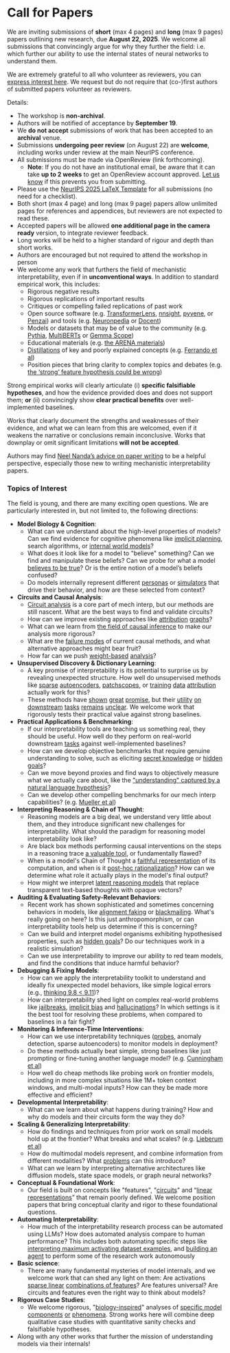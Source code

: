 # Call for Papers
We are inviting submissions of **short** (max 4 pages) and **long** (max 9 pages) papers outlining new research, due **August 22, 2025**. We welcome all submissions that convincingly argue for why they further the field: i.e. which further our ability to use the internal states of neural networks to understand them. 

We are extremely grateful to all who volunteer as reviewers, you can [express interest here](https://www.google.com/url?q=https://docs.google.com/forms/d/e/1FAIpQLSdiw1SJllzoTz_nqzDTzTOGb9DV3W_truQyh-WvYj_QGIi7Mg/viewform?usp%3Ddialog&sa=D&source=editors&ust=1753283336314658&usg=AOvVaw20rcda74BY7eSaxwqGtmkA). We request but do not require that (co-)first authors of submitted papers volunteer as reviewers. 

Details: 
* The workshop is **non-archival**.
* Authors will be notified of acceptance by **September 19**.
* We **do not accept** submissions of work that has been accepted to an **archival** venue.
* Submissions **undergoing peer review** (on August 22) are **welcome**, including works under review at the main NeurIPS conference.
* All submissions must be made via OpenReview (link forthcoming).
  * **Note**: If you do not have an institutional email, be aware that it can take **up to 2 weeks** to get an OpenReview account approved. [Let us know](mailto:neurips2025@mechinterpworkshop.com) if this prevents you from submitting.
* Please use the [NeurIPS 2025 LaTeX Template](https://www.google.com/url?q=https://media.neurips.cc/Conferences/NeurIPS2025/Styles.zip&sa=D&source=editors&ust=1753283336317677&usg=AOvVaw1gYIbtyamfsKgNBcSrGmmZ) for all submissions (no need for a checklist).
* Both short (max 4 page) and long (max 9 page) papers allow unlimited pages for references and appendices, but reviewers are not expected to read these.
* Accepted papers will be allowed **one additional page in the camera ready** version, to integrate reviewer feedback.
* Long works will be held to a higher standard of rigour and depth than short works.
* Authors are encouraged but not required to attend the workshop in person
* We welcome any work that furthers the field of mechanistic interpretability, even if in **unconventional ways**. In addition to standard empirical work, this includes:
  * Rigorous negative results
  * Rigorous replications of important results
  * Critiques or compelling failed replications of past work
  * Open source software (e.g. [TransformerLens](https://www.google.com/url?q=https://github.com/neelnanda-io/TransformerLens&sa=D&source=editors&ust=1753283336320425&usg=AOvVaw0T-l8CV45Tlse_1TWUE5U7), [nnsight](https://www.google.com/url?q=https://github.com/ndif-team/nnsight&sa=D&source=editors&ust=1753283336320652&usg=AOvVaw2KyLEynlUt2CoISptFSR0B), [pyvene](https://www.google.com/url?q=https://github.com/stanfordnlp/pyvene/tree/main/pyvene/models/mlp&sa=D&source=editors&ust=1753283336320799&usg=AOvVaw2tC6ix2RNdv0ecUx1xX6al), or [Penzai](https://www.google.com/url?q=https://github.com/google-deepmind/penzai&sa=D&source=editors&ust=1753283336320927&usg=AOvVaw01gqbdFqoCZex-OMmW4lrV)) and tools (e.g. [Neuronpedia](https://www.google.com/url?q=http://neuronpedia.org&sa=D&source=editors&ust=1753283336321132&usg=AOvVaw3r3GowunRwPxSVD2ym7yfX) or [Docent](https://www.google.com/url?q=https://transluce.org/introducing-docent&sa=D&source=editors&ust=1753283336321275&usg=AOvVaw35jV8kiHQKi_KNF-NeLkAU))
  * Models or datasets that may be of value to the community (e.g. [Pythia](https://www.google.com/url?q=https://arxiv.org/abs/2304.01373&sa=D&source=editors&ust=1753283336321716&usg=AOvVaw0mh0iuqDy9CjocWf75EoEJ), [MultiBERTs](https://www.google.com/url?q=https://arxiv.org/abs/2106.16163&sa=D&source=editors&ust=1753283336321920&usg=AOvVaw2Hhbvbd-8YYHlhgfxXFhVf) or [Gemma Scope](https://www.google.com/url?q=https://arxiv.org/abs/2408.05147&sa=D&source=editors&ust=1753283336322102&usg=AOvVaw39zSn2aFzcMjhMx2tWsN4y))
  * Educational materials (e.g. [the ARENA materials](https://www.google.com/url?q=https://arena3-chapter1-transformer-interp.streamlit.app/&sa=D&source=editors&ust=1753283336322565&usg=AOvVaw3QsIsyxXU5lcLnczFEyzNU))
  * [Distillations](https://www.google.com/url?q=https://distill.pub/2017/research-debt/&sa=D&source=editors&ust=1753283336322844&usg=AOvVaw3TgzQJ5cuIzyL1eJy-8q34) of key and poorly explained concepts (e.g. [Ferrando et al](https://www.google.com/url?q=https://arxiv.org/abs/2405.00208&sa=D&source=editors&ust=1753283336323144&usg=AOvVaw36codJnt7Ek8Mb23E61Ogm))
  * Position pieces that bring clarity to complex topics and debates (e.g. [the ‘strong’ feature hypothesis could be wrong](https://www.google.com/url?q=https://www.alignmentforum.org/posts/tojtPCCRpKLSHBdpn/the-strong-feature-hypothesis-could-be-wrong&sa=D&source=editors&ust=1753283336323640&usg=AOvVaw1ytFsKi7INFAmJ8JDiApLR))

Strong empirical works will clearly articulate (i) **specific falsifiable hypotheses**, and how the evidence provided does and does not support them; **or** (ii) convincingly show **clear practical benefits** over well-implemented baselines. 

Works that clearly document the strengths and weaknesses of their evidence, and what we can learn from this are welcomed, even if it weakens the narrative or conclusions remain inconclusive. Works that downplay or omit significant limitations **will not be accepted**. 

Authors may find [Neel Nanda’s advice on paper writing](https://www.google.com/url?q=https://www.alignmentforum.org/posts/eJGptPbbFPZGLpjsp/highly-opinionated-advice-on-how-to-write-ml-papers&sa=D&source=editors&ust=1753283336325556&usg=AOvVaw3hr8o7jeF4frGgWkAXuCKt) to be a helpful perspective, especially those new to writing mechanistic interpretability papers. 
### Topics of Interest
The field is young, and there are many exciting open questions. We are particularly interested in, but not limited to, the following directions: 
* **Model Biology & Cognition**:
  * What can we understand about the high-level properties of models? Can we find evidence for cognitive phenomena like [implicit planning](https://www.google.com/url?q=https://transformer-circuits.pub/2025/attribution-graphs/biology.html%23dives-poems&sa=D&source=editors&ust=1753283336326996&usg=AOvVaw2FtJlZw30m0xLcaMjvIkZD), search algorithms, or [internal world models](https://www.google.com/url?q=https://arxiv.org/abs/2210.13382&sa=D&source=editors&ust=1753283336327257&usg=AOvVaw1t0Gscg1PqniAvC_Dj_3qe)?
  * What does it look like for a model to "believe" something? Can we find and manipulate these beliefs? Can we probe for what a model [believes to be true](https://www.google.com/url?q=https://arxiv.org/abs/2310.06824&sa=D&source=editors&ust=1753283336327891&usg=AOvVaw2JtIAwtLDM1hL0dM2Ew2dJ)? Or is the entire notion of a model’s beliefs confused?
  * Do models internally represent different [personas](https://www.google.com/url?q=https://arxiv.org/abs/2406.12094&sa=D&source=editors&ust=1753283336328397&usg=AOvVaw1DbylgvmPyMEUbgBAOZRzB) or [simulators](https://www.google.com/url?q=https://www.nature.com/articles/s41586-023-06647-8&sa=D&source=editors&ust=1753283336328562&usg=AOvVaw1SndpSoN97hBl4iAyMiZH3) that drive their behavior, and how are these selected from context?
* **Circuits and Causal Analysis**:
  * [Circuit analysis](https://www.google.com/url?q=https://distill.pub/2020/circuits/zoom-in/&sa=D&source=editors&ust=1753283336329114&usg=AOvVaw2tXXIr_37kqSVMFsj1s29e) is a core part of mech interp, but our methods are still nascent. What are the best ways to find and validate circuits?
  * How can we improve existing approaches like [attribution](https://www.google.com/url?q=https://arxiv.org/abs/2406.11944&sa=D&source=editors&ust=1753283336329795&usg=AOvVaw20BsRXA5yXYZPK5UdkKqwn) [graphs](https://www.google.com/url?q=https://transformer-circuits.pub/2025/attribution-graphs/methods.html&sa=D&source=editors&ust=1753283336330016&usg=AOvVaw1BixTq2OmvAct9aXTydoeO)?
  * What can we learn from [the field of causal inference](https://www.google.com/url?q=https://arxiv.org/abs/2407.04690&sa=D&source=editors&ust=1753283336330429&usg=AOvVaw0CqoovDol2NQGupFL-DjzC) to make our analysis more rigorous?
  * What are the [failure modes](https://www.google.com/url?q=https://arxiv.org/abs/2307.15771&sa=D&source=editors&ust=1753283336330901&usg=AOvVaw04nxi8Q1V07Rrcjr2soaWp) of current causal methods, and what alternative approaches might bear fruit?
  * How far can we push [weight-based](https://www.google.com/url?q=https://arxiv.org/abs/2301.05217&sa=D&source=editors&ust=1753283336331422&usg=AOvVaw17OObgykQy9Q1xd7MPu7t-) [analysis](https://www.google.com/url?q=https://arxiv.org/abs/2410.08417&sa=D&source=editors&ust=1753283336331550&usg=AOvVaw3lWJt9vPQbv77sGNupFDDR)?
* **Unsupervised Discovery & Dictionary Learning**:
  * A key promise of interpretability is its potential to surprise us by revealing unexpected structure. How well do unsupervised methods like [sparse](https://www.google.com/url?q=https://arxiv.org/abs/2103.15949&sa=D&source=editors&ust=1753283336332213&usg=AOvVaw2w8rAbGXDOz6tZvBcRoPRJ) [autoencoders](https://www.google.com/url?q=https://transformer-circuits.pub/2023/monosemantic-features&sa=D&source=editors&ust=1753283336332392&usg=AOvVaw03raHbNvb0LfVX15Ro7h90), [patch](https://www.google.com/url?q=https://arxiv.org/abs/2401.06102&sa=D&source=editors&ust=1753283336332494&usg=AOvVaw1GkjB-bjF5eZHXNAOf01ON)[scopes](https://www.google.com/url?q=https://arxiv.org/abs/2403.10949v2&sa=D&source=editors&ust=1753283336332580&usg=AOvVaw20rS2naW8EatlWjlw0yQpT), or [training](https://www.google.com/url?q=https://proceedings.mlr.press/v70/koh17a?ref%3Dhttps://githubhelp.com&sa=D&source=editors&ust=1753283336332746&usg=AOvVaw0ZHdZAT4o7Ik-6uNSldLTn) [data](https://www.google.com/url?q=https://arxiv.org/abs/2308.03296&sa=D&source=editors&ust=1753283336332869&usg=AOvVaw3WWKJ4OXrDmMd3BbiTT_Gd) [attribution](https://www.google.com/url?q=https://arxiv.org/abs/2205.11482&sa=D&source=editors&ust=1753283336333012&usg=AOvVaw0YCkeHkyabjasz3RZ2kabQ) actually work for this?
  * These methods have [shown](https://www.google.com/url?q=https://transformer-circuits.pub/2024/scaling-monosemanticity/index.html&sa=D&source=editors&ust=1753283336333353&usg=AOvVaw2l1fXRmwwLl0lb67Jpxym0) [great](https://www.google.com/url?q=https://transformer-circuits.pub/2025/attribution-graphs/biology.html&sa=D&source=editors&ust=1753283336333589&usg=AOvVaw1eochw4NoChB5-O1YCUJxu) [promise](https://www.google.com/url?q=https://arxiv.org/abs/2503.10965&sa=D&source=editors&ust=1753283336333718&usg=AOvVaw3ZQH8aPxm4kq6AQqMO2XE7), but their [utility](https://www.google.com/url?q=https://arxiv.org/abs/2502.16681&sa=D&source=editors&ust=1753283336333877&usg=AOvVaw239DDDKM1xqbhptbemXa_i) [on](https://www.google.com/url?q=https://www.tilderesearch.com/blog/sieve&sa=D&source=editors&ust=1753283336334062&usg=AOvVaw35W2cDCH-K8UGIbtigf2af) [downstream](https://www.google.com/url?q=https://arxiv.org/abs/2501.17148&sa=D&source=editors&ust=1753283336334273&usg=AOvVaw2FFBO_QvHzGZeDmlyPe9p2) [tasks](https://www.google.com/url?q=https://transformer-circuits.pub/2024/features-as-classifiers/index.html&sa=D&source=editors&ust=1753283336334451&usg=AOvVaw3ZA91jOuI6_2gnC9FFlQs_) [remains](https://www.google.com/url?q=https://arxiv.org/abs/2502.04382&sa=D&source=editors&ust=1753283336334600&usg=AOvVaw16rrnsPhk8xatfd27iHAww) [unclear](https://www.google.com/url?q=https://www.alignmentforum.org/posts/4uXCAJNuPKtKBsi28/negative-results-for-saes-on-downstream-tasks&sa=D&source=editors&ust=1753283336334826&usg=AOvVaw0_dWlRehY9tCmNIWMaKxKM). We welcome work that rigorously tests their practical value against strong baselines.
* **Practical Applications & Benchmarking**:
  * If our interpretability tools are teaching us something real, they should be useful. How well do they perform on real-world downstream [tasks](https://www.google.com/url?q=https://www.lesswrong.com/posts/wGRnzCFcowRCrpX4Y/downstream-applications-as-validation-of-interpretability&sa=D&source=editors&ust=1753283336335963&usg=AOvVaw2nE8TitBA7xKQQG_IkA0fF) against well-implemented baselines?
  * How can we develop objective benchmarks that require genuine understanding to solve, such as eliciting [secret knowledge](https://www.google.com/url?q=https://arxiv.org/abs/2505.14352&sa=D&source=editors&ust=1753283336336515&usg=AOvVaw1eI6l_ubQQh8YG3GulekG6) or [hidden goals](https://www.google.com/url?q=https://arxiv.org/abs/2503.10965&sa=D&source=editors&ust=1753283336336650&usg=AOvVaw2WqQgREP1TMqC5AGRx1G49)?
  * Can we move beyond proxies and find ways to objectively measure what we actually care about, like the ["understanding" captured by a natural language hypothesis](https://www.google.com/url?q=https://arxiv.org/abs/2502.04382&sa=D&source=editors&ust=1753283336337257&usg=AOvVaw2wUkRzKcVY-Z8Mhvfjk_Fd)?
  * Can we develop other compelling benchmarks for our mech interp capabilities? (e.g. [Mueller et al](https://www.google.com/url?q=https://arxiv.org/abs/2504.13151&sa=D&source=editors&ust=1753283336337681&usg=AOvVaw2nJlLQuNovMS7LoL13LBIm))
* **Interpreting Reasoning & Chain of Thought**:
  * Reasoning models are a big deal, we understand very little about them, and they introduce significant new challenges for interpretability. What should the paradigm for reasoning model interpretability look like?
  * Are black box methods performing causal interventions on the steps in a reasoning trace [a valuable tool](https://www.google.com/url?q=https://arxiv.org/abs/2506.19143&sa=D&source=editors&ust=1753283336338633&usg=AOvVaw0Q8KpHuVH5bphsvO2BZkzC), or fundamentally flawed?
  * When is a model's Chain of Thought a [faithful representation](https://www.google.com/url?q=https://arxiv.org/abs/2305.04388&sa=D&source=editors&ust=1753283336339033&usg=AOvVaw0R60Piiz0f3TvhjIdUXLXP) of its computation, and when is it [post-hoc rationalization](https://www.google.com/url?q=https://arxiv.org/abs/2503.08679&sa=D&source=editors&ust=1753283336339278&usg=AOvVaw1r3Sgahg_YXPEHWZxkzraL)? How can we determine what role it actually plays in the model's final output?
  * How might we interpret [latent reasoning models](https://www.google.com/url?q=https://arxiv.org/abs/2412.06769&sa=D&source=editors&ust=1753283336339660&usg=AOvVaw22Cej2b7RjTtQiMCGbMFKT) that replace transparent text-based thoughts with opaque vectors?
* **Auditing & Evaluating Safety-Relevant Behaviors**:
  * Recent work has shown sophisticated and sometimes concerning behaviors in models, like [alignment faking](https://www.google.com/url?q=https://arxiv.org/abs/2412.14093&sa=D&source=editors&ust=1753283336340489&usg=AOvVaw3ypWtzvj7HZyxnMSWNo4M6) or [blackmailing](https://www.google.com/url?q=https://www.anthropic.com/research/agentic-misalignment&sa=D&source=editors&ust=1753283336340688&usg=AOvVaw2kHSgeEAoJVnUFF6mCL_os). What's really going on here? Is this just anthropomorphism, or can interpretability tools help us determine if this is concerning?
  * Can we build and interpret model organisms exhibiting hypothesised properties, such as [hidden goals](https://www.google.com/url?q=https://arxiv.org/abs/2503.10965&sa=D&source=editors&ust=1753283336341401&usg=AOvVaw0lOyrHPPFun8U52Lr-J8lW)? Do our techniques work in a realistic simulation?
  * Can we use interpretability to improve our ability to red team models, and find the conditions that induce harmful behavior?
* **Debugging & Fixing Models**:
  * How can we apply the interpretability toolkit to understand and ideally fix unexpected model behaviors, like simple logical errors (e.g., [thinking 9.8 < 9.11](https://www.google.com/url?q=https://transluce.org/observability-interface&sa=D&source=editors&ust=1753283336342455&usg=AOvVaw3C_7InNWJYBUSv0XXUaE2t))?
  * How can interpretability shed light on complex real-world problems like [jailbreaks](https://www.google.com/url?q=https://transformer-circuits.pub/2025/attribution-graphs/biology.html%23dives-jailbreak&sa=D&source=editors&ust=1753283336342908&usg=AOvVaw1ERhDAI4qVJXPETbBuvPmf), [implicit bias](https://www.google.com/url?q=https://arxiv.org/abs/2506.10922&sa=D&source=editors&ust=1753283336343100&usg=AOvVaw0zgwVENEMk6anjEIcArRR7) and [hallucinations](https://www.google.com/url?q=https://arxiv.org/abs/2411.14257&sa=D&source=editors&ust=1753283336343294&usg=AOvVaw2KtFCt7dV2I7Nm79nQGvGN)? In which settings is it the best tool for resolving these problems, when compared to baselines in a fair fight?
* **Monitoring & Inference-Time Interventions**:
  * How can we use interpretability techniques ([probes](https://www.google.com/url?q=https://arxiv.org/abs/2102.12452&sa=D&source=editors&ust=1753283336344028&usg=AOvVaw0VfXGtvmTo83CIGvGzVsnf), anomaly detection, sparse autoencoders) to monitor models in deployment?
  * Do these methods actually beat simple, strong baselines like just prompting or fine-tuning another language model? (e.g. [Cunningham et al](https://www.google.com/url?q=https://alignment.anthropic.com/2025/cheap-monitors/&sa=D&source=editors&ust=1753283336344669&usg=AOvVaw3Ym4caMWBvnT_AtXVL9Hz8))
  * How well do cheap methods like probing work on frontier models, including in more complex situations like 1M+ token context windows, and multi-modal inputs? How can they be made more effective and efficient?
* **Developmental Interpretability**:
  * What can we learn about what happens during training? How and why do models and their circuits form the way they do?
* **Scaling & Generalizing Interpretability**:
  * How do findings and techniques from prior work on small models hold up at the frontier? What breaks and what scales? (e.g. [Lieberum et al](https://www.google.com/url?q=https://arxiv.org/abs/2307.09458&sa=D&source=editors&ust=1753283336346168&usg=AOvVaw2dCo8mAkv0c-yCItSNWgzC))
  * How do multimodal models represent, and combine information from different modalities? What [problems](https://www.google.com/url?q=https://openreview.net/pdf?id%3DVUhRdZp8ke&sa=D&source=editors&ust=1753283336346608&usg=AOvVaw3wNteMAKgjpl1bNvqvA8XF) can this introduce?
  * What can we learn by interpreting alternative architectures like diffusion models, state space models, or graph neural networks?
* **Conceptual & Foundational Work**:
  * Our field is built on concepts like "features", "[circuits](https://www.google.com/url?q=https://distill.pub/2020/circuits/zoom-in/&sa=D&source=editors&ust=1753283336347539&usg=AOvVaw2vmZiTlPn7XrrhzBh412Di)" and “[linear representations](https://www.google.com/url?q=https://transformer-circuits.pub/2024/july-update/index.html%23linear-representations&sa=D&source=editors&ust=1753283336347741&usg=AOvVaw2hGGgtvMk5qMIiKyEmbxVj)” that remain poorly defined. We welcome position papers that bring conceptual clarity and rigor to these foundational questions.
* **Automating Interpretability**:
  * How much of the interpretability research process can be automated using LLMs? How does automated analysis compare to human performance? This includes both automating specific steps like [interpreting maximum activating dataset examples](https://www.google.com/url?q=https://openaipublic.blob.core.windows.net/neuron-explainer/paper/index.html&sa=D&source=editors&ust=1753283336348790&usg=AOvVaw2lX44otRxjSfrRVOfzaJNz), and [building an agent](https://www.google.com/url?q=https://arxiv.org/abs/2404.14394&sa=D&source=editors&ust=1753283336348981&usg=AOvVaw3p1YufPG2jSypefshMtn-D) to perform some of the research work autonomously
* **Basic science**:
  * There are many fundamental mysteries of model internals, and we welcome work that can shed any light on them: Are activations [sparse linear](https://www.google.com/url?q=https://arxiv.org/abs/1601.03764&sa=D&source=editors&ust=1753283336349651&usg=AOvVaw3y4ZUceH2lQFaAtEQ18qjI) [combinations of features](https://www.google.com/url?q=https://transformer-circuits.pub/2022/toy_model/index.html&sa=D&source=editors&ust=1753283336349811&usg=AOvVaw0AqJjMuZTYDKdrmMdKbeKh)? Are features universal? Are circuits and features even the right way to think about models?
* **Rigorous Case Studies**:
  * We welcome rigorous, "[biology-inspired](https://www.google.com/url?q=https://distill.pub/2020/circuits/curve-circuits/&sa=D&source=editors&ust=1753283336350396&usg=AOvVaw3EX5K-i_I3FtnfDmDvrrUY)" analyses of [specific model](https://www.google.com/url?q=https://arxiv.org/abs/2310.04625&sa=D&source=editors&ust=1753283336350534&usg=AOvVaw1SyOFaE9LB82NM_F37F6zK) [components](https://www.google.com/url?q=https://transformer-circuits.pub/2024/scaling-monosemanticity/index.html&sa=D&source=editors&ust=1753283336350685&usg=AOvVaw1wMJExj7n--H_e8OAlRiXp) [or](https://www.google.com/url?q=https://arxiv.org/abs/2305.01610&sa=D&source=editors&ust=1753283336350786&usg=AOvVaw1_lJcP4BIM8eaAFMRGnsLT) [phenomena](https://www.google.com/url?q=https://arxiv.org/abs/2306.09346&sa=D&source=editors&ust=1753283336350884&usg=AOvVaw3i2aKAPmZiMCLdCSpGuUd8). Strong works here will combine deep qualitative case studies with quantitative sanity checks and falsifiable hypotheses.
* Along with any other works that further the mission of understanding models via their internals!